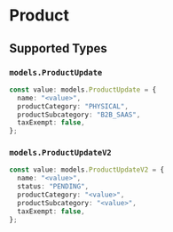 # Product


## Supported Types

### `models.ProductUpdate`

```typescript
const value: models.ProductUpdate = {
  name: "<value>",
  productCategory: "PHYSICAL",
  productSubcategory: "B2B_SAAS",
  taxExempt: false,
};
```

### `models.ProductUpdateV2`

```typescript
const value: models.ProductUpdateV2 = {
  name: "<value>",
  status: "PENDING",
  productCategory: "<value>",
  productSubcategory: "<value>",
  taxExempt: false,
};
```

